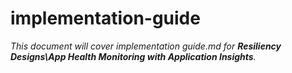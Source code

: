 # implementation-guide

_This document will cover implementation guide.md for **Resiliency Designs\App Health Monitoring with Application Insights**._
